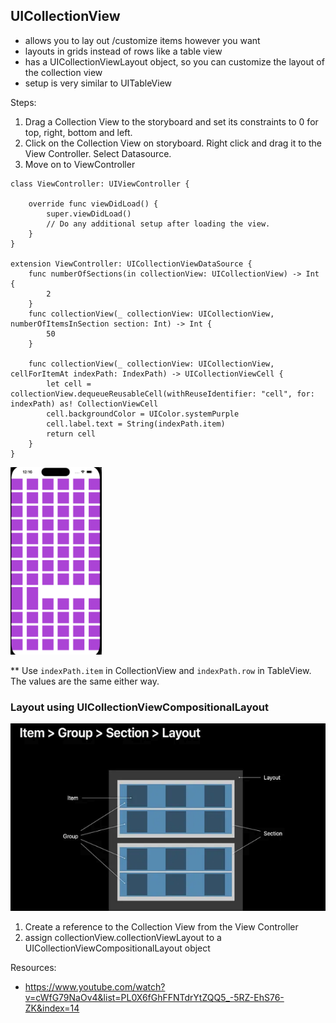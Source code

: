## UICollectionView

- allows you to lay out /customize items however you want
- layouts in grids instead of rows like a table view
- has a UICollectionViewLayout object, so you can customize the layout of the collection view
- setup is very similar to UITableView
  
Steps:
1. Drag a Collection View to the storyboard and set its constraints to 0 for top, right, bottom and left.
2. Click on the Collection View on storyboard. Right click and drag it to the View Controller. Select Datasource.
3. Move on to ViewController

```
class ViewController: UIViewController {

    override func viewDidLoad() {
        super.viewDidLoad()
        // Do any additional setup after loading the view.
    }
}

extension ViewController: UICollectionViewDataSource {
    func numberOfSections(in collectionView: UICollectionView) -> Int {
        2
    }
    func collectionView(_ collectionView: UICollectionView, numberOfItemsInSection section: Int) -> Int {
        50
    }
    
    func collectionView(_ collectionView: UICollectionView, cellForItemAt indexPath: IndexPath) -> UICollectionViewCell {
        let cell = collectionView.dequeueReusableCell(withReuseIdentifier: "cell", for: indexPath) as! CollectionViewCell
        cell.backgroundColor = UIColor.systemPurple
        cell.label.text = String(indexPath.item)
        return cell
    }
}
```

<img src="https://github.com/cs4372/ios-study-guide/blob/master/basics/UICollectionView/UICollectionView.png" height="300"/>

** Use `indexPath.item` in CollectionView and `indexPath.row` in TableView. The values are the same either way.

### Layout using UICollectionViewCompositionalLayout

<img src="https://github.com/cs4372/ios-study-guide/blob/master/basics/UICollectionView/UICollectionViewCompositionalLayout.png" height="300">

1. Create a reference to the Collection View from the View Controller 
2. assign collectionView.collectionViewLayout to a UICollectionViewCompositionalLayout object


Resources:
- https://www.youtube.com/watch?v=cWfG79NaOv4&list=PL0X6fGhFFNTdrYtZQQ5_-5RZ-EhS76-ZK&index=14 